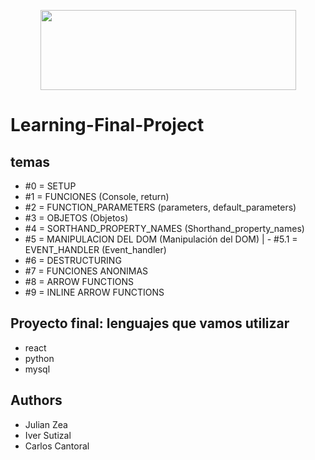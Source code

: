 <p align="center">
  <img width="409" height="128" src="https://assets.website-files.com/6105315644a26f77912a1ada/610540e8b4cd6969794fe673_Holberton_School_logo-04-04.svg">
</p>

# Learning-Final-Project

## temas

- #0 = SETUP
- #1 = FUNCIONES                                                    (Console, return)
- #2 = FUNCTION_PARAMETERS                                          (parameters, default_parameters)
- #3 = OBJETOS                                                      (Objetos)
- #4 = SORTHAND_PROPERTY_NAMES                                      (Shorthand_property_names)
- #5 = MANIPULACION DEL DOM                                         (Manipulación del DOM)
|   - #5.1 = EVENT_HANDLER                                          (Event_handler)
- #6 = DESTRUCTURING
- #7 = FUNCIONES ANONIMAS
- #8 = ARROW FUNCTIONS
- #9 = INLINE ARROW FUNCTIONS

## Proyecto final: lenguajes que vamos utilizar
- react
- python
- mysql

## Authors
- Julian Zea
- Iver Sutizal
- Carlos Cantoral
